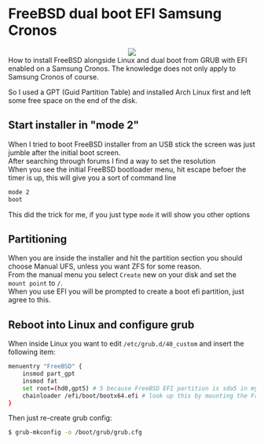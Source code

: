 # FreeBSD dual boot EFI Samsung Cronos
<div class="separator" style="clear: both; text-align: center;"><img border="0" src="https://storage.googleapis.com/atle-static/pics/freebsdgreen.png"/></div>
How to install FreeBSD alongside Linux and dual boot from GRUB with EFI enabled on a Samsung Cronos.  
The knowledge does not only apply to Samsung Cronos of course.  

So I used a GPT (Guid Partition Table) and installed Arch Linux first and left some free space on the end of the disk.  

## Start installer in "mode 2"
When I tried to boot FreeBSD installer from an USB stick the screen was just jumble after the initial boot screen.  
After searching through forums I find a way to set the resolution  
When you see the initial FreeBSD bootloader menu, hit escape befoer the timer is up, this will give you a sort of command line
```sh
mode 2
boot
```

This did the trick for me, if you just type `mode` it will show you other options

## Partitioning
When you are inside the installer and hit the partition section you should choose Manual UFS, unless you want ZFS for some reason.  
From the manual menu you select `Create` new on your disk and set the `mount point` to `/`.  
When you use EFI you will be prompted to create a boot efi partition, just agree to this.

## Reboot into Linux and configure grub
When inside Linux you want to edit `/etc/grub.d/40_custom` and insert the following item:
```bash
menuentry "FreeBSD" {
    insmod part_gpt
    insmod fat
    set root=(hd0,gpt5) # 5 because FreeBSD EFI partition is sda5 in my setup
    chainloader /efi/boot/bootx64.efi # look up this by mounting the FreeBSD EFI partition, the name might be different
}
```

Then just re-create grub config:
```sh
$ grub-mkconfig -o /boot/grub/grub.cfg
```